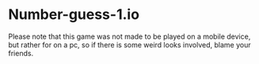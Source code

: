 # Number-guess-1.io

Please note that this game was not made to be played on a mobile device, but rather for on a pc, so if there is some weird looks involved, blame your friends.

